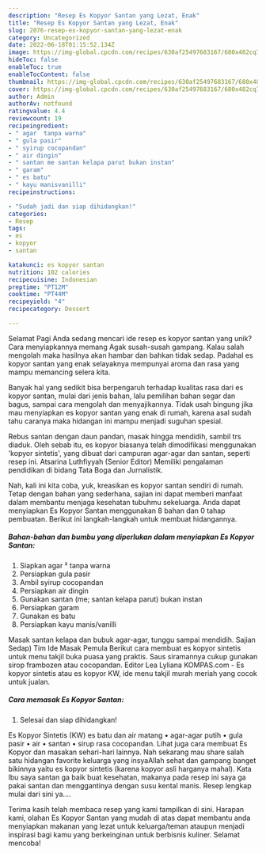```yaml
---
description: "Resep Es Kopyor Santan yang Lezat, Enak"
title: "Resep Es Kopyor Santan yang Lezat, Enak"
slug: 2076-resep-es-kopyor-santan-yang-lezat-enak
category: Uncategorized
date: 2022-06-18T01:15:52.134Z
image: https://img-global.cpcdn.com/recipes/630af25497683167/680x482cq70/es-kopyor-santan-foto-resep-utama.jpg
hideToc: false
enableToc: true
enableTocContent: false
thumbnail: https://img-global.cpcdn.com/recipes/630af25497683167/680x482cq70/es-kopyor-santan-foto-resep-utama.jpg
cover: https://img-global.cpcdn.com/recipes/630af25497683167/680x482cq70/es-kopyor-santan-foto-resep-utama.jpg
author: Admin
authorAv: notfound
ratingvalue: 4.4
reviewcount: 19
recipeingredient:
- " agar  tanpa warna"
- " gula pasir"
- " syirup cocopandan"
- " air dingin"
- " santan me santan kelapa parut bukan instan"
- " garam"
- " es batu"
- " kayu manisvanilli"
recipeinstructions:

- "Sudah jadi dan siap dihidangkan!"
categories:
- Resep
tags:
- es
- kopyor
- santan

katakunci: es kopyor santan 
nutrition: 102 calories
recipecuisine: Indonesian
preptime: "PT12M"
cooktime: "PT44M"
recipeyield: "4"
recipecategory: Dessert

---
```



Selamat Pagi Anda sedang mencari ide resep es kopyor santan yang unik? Cara menyiapkannya memang Agak susah-susah gampang. Kalau salah mengolah maka hasilnya akan hambar dan bahkan tidak sedap. Padahal es kopyor santan yang enak selayaknya mempunyai aroma dan rasa yang mampu memancing selera kita.


Banyak hal yang sedikit bisa berpengaruh terhadap kualitas rasa dari es kopyor santan, mulai dari jenis bahan, lalu pemilihan bahan segar dan bagus, sampai cara mengolah dan menyajikannya. Tidak usah bingung jika mau menyiapkan es kopyor santan yang enak di rumah, karena asal sudah tahu caranya maka hidangan ini mampu menjadi suguhan spesial.

Rebus santan dengan daun pandan, masak hingga mendidih, sambil trs diaduk. Oleh sebab itu, es kopyor biasanya telah dimodifikasi menggunakan &#39;kopyor sintetis&#39;, yang dibuat dari campuran agar-agar dan santan, seperti resep ini. Atsarina Luthfiyyah (Senior Editor) Memiliki pengalaman pendidikan di bidang Tata Boga dan Jurnalistik.


Nah, kali ini kita coba, yuk, kreasikan es kopyor santan sendiri di rumah. Tetap dengan bahan yang sederhana, sajian ini dapat memberi manfaat dalam membantu menjaga kesehatan tubuhmu sekeluarga. Anda dapat menyiapkan Es Kopyor Santan menggunakan 8 bahan dan 0 tahap pembuatan. Berikut ini langkah-langkah untuk membuat hidangannya.

<!--inarticleads1-->

##### Bahan-bahan dan bumbu yang diperlukan dalam menyiapkan Es Kopyor Santan:

1. Siapkan  agar ² tanpa warna
1. Persiapkan  gula pasir
1. Ambil  syirup cocopandan
1. Persiapkan  air dingin
1. Gunakan  santan (me; santan kelapa parut) bukan instan
1. Persiapkan  garam
1. Gunakan  es batu
1. Persiapkan  kayu manis/vanilli


Masak santan kelapa dan bubuk agar-agar, tunggu sampai mendidih. Sajian Sedap) Tim Ide Masak Pemula Berikut cara membuat es kopyor sintetis untuk menu takjil buka puasa yang praktis. Saus siramannya cukup gunakan sirop frambozen atau cocopandan. Editor Lea Lyliana KOMPAS.com - Es kopyor sintetis atau es kopyor KW, ide menu takjil murah meriah yang cocok untuk jualan. 

<!--inarticleads2-->

##### Cara memasak Es Kopyor Santan:


1. Selesai dan siap dihidangkan!

Es Kopyor Sintetis (KW) es batu dan air matang • agar-agar putih • gula pasir • air • santan • sirup rasa cocopandan. Lihat juga cara membuat Es Kopyor dan masakan sehari-hari lainnya. Nah sekarang mau share salah satu hidangan favorite keluarga yang insyaAllah sehat dan gampang banget bikinnya yaitu es kopyor sintetis (karena kopyor asli harganya mahal). Kata Ibu saya santan ga baik buat kesehatan, makanya pada resep ini saya ga pakai santan dan menggantinya dengan susu kental manis. Resep lengkap mulai dari sini ya…. 

Terima kasih telah membaca resep yang kami tampilkan di sini. Harapan kami, olahan Es Kopyor Santan yang mudah di atas dapat membantu anda menyiapkan makanan yang lezat untuk keluarga/teman ataupun menjadi inspirasi bagi kamu yang berkeinginan untuk berbisnis kuliner. Selamat mencoba!
